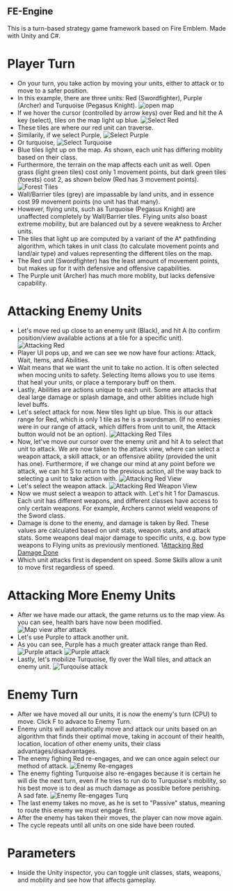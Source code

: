 ## FE-Engine
This is a turn-based strategy game framework based on Fire Emblem. Made with Unity and C#.
# Player Turn
- On your turn, you take action by moving your units, either to attack or to move to a safer position.
- In this example, there are three units: Red (Swordfighter), Purple (Archer) and Turquoise (Pegasus Knight).
![open map](Assets/Images/Readme/ss1.PNG)
- If we hover the cursor (controlled by arrow keys) over Red and hit the A key (select), tiles on the map light up blue.
![Select Red](Assets/Images/Readme/ss2.PNG)
- These tiles are where our red unit can traverse.
- Similarily, if we select Purple,
![Select Purple](Assets/Images/Readme/ss3.PNG)
- Or turquoise,
![Select Turquoise](Assets/Images/Readme/ss4.PNG)
- Blue tiles light up on the map. As shown, each unit has differing moblity based on their class.
- Furthermore, the terrain on the map affects each unit as well. Open grass (light green tiles) cost only 1 movement points, but dark green tiles (forests) cost 2, as shown below (Red has 3 movement points).
![Forest Tiles](Assets/Images/Readme/ss17.PNG)
- Wall/Barrier tiles (grey) are impassable by land units, and in essence cost 99 movement points (no unit has that many).
- However, flying units, such as Turquoise (Pegasus Knight) are unaffected completely by Wall/Barrier tiles. Flying units also boast extreme mobility, but are balanced out by a severe weakness to Archer units.
- The tiles that light up are computed by a variant of the A* pathfinding algorithm, which takes in unit class (to calculate movement points and land/air type) and values representing the different tiles on the map.
- The Red unit (Swordfighter) has the least amount of movement points, but makes up for it with defensive and offensive capabilities.
- The Purple unit (Archer) has much more moblity, but lacks defensive capability.
# Attacking Enemy Units
- Let's move red up close to an enemy unit (Black), and hit A (to confirm position/view available actions at a tile for a specific unit).
![Attacking Red](Assets/Images/Readme/ss5.PNG)
- Player UI pops up, and we can see we now have four actions: Attack, Wait, Items, and Abilities.
- Wait means that we want the unit to take no action. It is often selected when mocing units to safety. Selecting Items allows you to use items that heal your units, or place a temporary buff on them.
- Lastly, Abilities are actions unique to each unit. Some are attacks that deal large damage or splash damage, and other ablities include high level buffs.
- Let's select attack for now. New tiles light up blue. This is our attack range for Red, which is only 1 tile as he is a swordsman. (If no enemies were in our range of attack, which differs from unit to unit, the Attack button would not be an option).
![Attacking Red Tiles](Assets/Images/Readme/ss6.PNG)
- Now, let've move our cursor over the enemy unit and hit A to select that unit to attack. We are now taken to the attack view, where can select a weapon attack, a skill attack, or an offensive ability (provided the unit has one). Furthermore, if we change our mind at any point before we attack, we can hit S to return to the previous action, all the way back to selecting a unit to take action with.
![Attacking Red View](Assets/Images/Readme/ss8.PNG)
- Let's select the weapon attack.
![Attacking Red Weapon View](Assets/Images/Readme/ss9.PNG)
- Now we must select a weapon to attack with. Let's hit 1 for Damascus. Each unit has different weapons, and different classes have access to only certain weapons. For example, Archers cannot wield weapons of the Sword class.
- Damage is done to the enemy, and damage is taken by Red. These values are calculated based on unit stats, weapon stats, and attack stats. Some weapons deal major damage to specific units, e.g. bow type weapons to Flying units as previously mentioned.
1[Attacking Red Damage Done](Assets/Images/Readme/ss10.PNG)
- Which unit attacks first is dependent on speed. Some Skills allow a unit to move first regardless of speed.
# Attacking More Enemy Units
- After we have made our attack, the game returns us to the map view. As you can see, health bars have now been modified.
![Map view after attack](Assets/Images/Readme/ss11.PNG)
- Let's use Purple to attack another unit.
- As you can see, Purple has a much greater attack range than Red.
![Purple attack](Assets/Images/Readme/ss16.PNG)
![Purple attack](Assets/Images/Readme/ss12.PNG)
- Lastly, let's mobilize Turquoise, fly over the Wall tiles, and attack an enemy unit.
![Turqouise attack](Assets/Images/Readme/ss13.PNG)
# Enemy Turn
- After we have moved all our units, it is now the enemy's turn (CPU) to move. Click F to advace to Enemy Turn.
- Enemy units will automatically move and attack our units based on an algorithm that finds their optimal move, taking in account of their health, location, location of other enemy units, their class advantages/disadvantages.
- The enemy fighing Red re-engages, and we can once again select our method of attack.
![Enemy Re-engages](Assets/Images/Readme/ss14.PNG)
- The enemy fighting Turquoise also re-engages because it is certain he will die the next turn, even if he tries to run do to Turquoise's mobility, so his best move is to deal as much damage as possible before perishing. A sad fate.
![Enemy Re-engages Turq](Assets/Images/Readme/ss15.PNG)
- The last enemy takes no move, as he is set to "Passive" status, meaning to route this enemy we must engage first.
- After the enemy has taken their moves, the player can now move again.
- The cycle repeats until all units on one side have been routed.
# Parameters
- Inside the Unity inspector, you can toggle unit classes, stats, weapons, and mobility and see how that affects gameplay.



